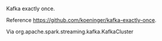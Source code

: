 Kafka exactly once. 

Reference https://github.com/koeninger/kafka-exactly-once. 

Via org.apache.spark.streaming.kafka.KafkaCluster
